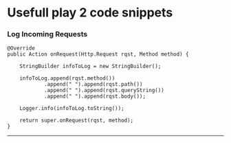 Usefull play 2 code snippets
============================================

<h3>Log Incoming Requests</h3>

    @Override
    public Action onRequest(Http.Request rqst, Method method) {

        StringBuilder infoToLog = new StringBuilder();

        infoToLog.append(rqst.method())
                .append(" ").append(rqst.path())
                .append(" ").append(rqst.queryString())
                .append(" ").append(rqst.body());

        Logger.info(infoToLog.toString());

        return super.onRequest(rqst, method);
    }

------------------------------------------------
